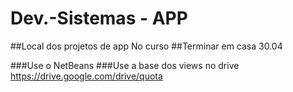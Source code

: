 # Dev.-Sistemas - APP



##Local dos projetos de app No curso
##Terminar em casa 30.04 

###Use o NetBeans 
###Use a base dos views no drive <a>https://drive.google.com/drive/quota<a/>


